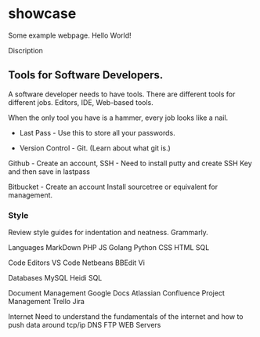 # showcase
Some example webpage. Hello World!

Discription

## **Tools for Software Developers.**
A software developer needs to have tools. There are different tools for different jobs. Editors, IDE, Web-based tools. 

When the only tool you have is a hammer, every job looks like a nail.

- Last Pass - Use this to store all your passwords.

- Version Control - Git.          (Learn about what git is.)

Github - Create an account, 
SSH - Need to install putty and create SSH Key and then save in lastpass

Bitbucket - Create an account
Install sourcetree or equivalent for management.

### **Style**
Review style guides for indentation and neatness.
Grammarly.

Languages
MarkDown
PHP
JS
Golang
Python
CSS
HTML
SQL

Code Editors
VS Code
Netbeans
BBEdit
Vi

Databases
MySQL
Heidi SQL

Document Management
Google Docs
Atlassian Confluence
Project Management
Trello
Jira


Internet 
Need to understand the fundamentals of the internet and how to push data around
tcp/ip
DNS
FTP
WEB Servers



